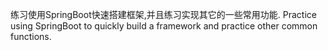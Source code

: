 练习使用SpringBoot快速搭建框架,并且练习实现其它的一些常用功能.
Practice using SpringBoot to quickly build a framework and practice other common functions.
